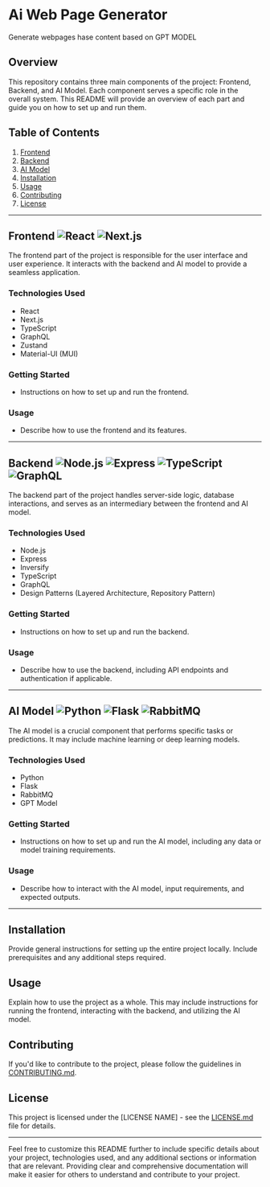 # Ai Web Page Generator

Generate webpages hase content based on GPT MODEL
## Overview

This repository contains three main components of the project: Frontend, Backend, and AI Model. Each component serves a specific role in the overall system. This README will provide an overview of each part and guide you on how to set up and run them.

## Table of Contents

1. [Frontend](#frontend)
2. [Backend](#backend)
3. [AI Model](#ai-model)
4. [Installation](#installation)
5. [Usage](#usage)
6. [Contributing](#contributing)
7. [License](#license)

---

## Frontend ![React](https://img.shields.io/badge/Frontend-React-blue) ![Next.js](https://img.shields.io/badge/Framework-Next.js-lightgrey)

The frontend part of the project is responsible for the user interface and user experience. It interacts with the backend and AI model to provide a seamless application.

### Technologies Used

- React
- Next.js
- TypeScript
- GraphQL
- Zustand
- Material-UI (MUI)

### Getting Started

- Instructions on how to set up and run the frontend.

### Usage

- Describe how to use the frontend and its features.

---

## Backend ![Node.js](https://img.shields.io/badge/Backend-Node.js-green) ![Express](https://img.shields.io/badge/Framework-Express-yellow) ![TypeScript](https://img.shields.io/badge/Language-TypeScript-orange) ![GraphQL](https://img.shields.io/badge/API-GraphQL-purple)

The backend part of the project handles server-side logic, database interactions, and serves as an intermediary between the frontend and AI model.

### Technologies Used

- Node.js
- Express
- Inversify
- TypeScript
- GraphQL
- Design Patterns (Layered Architecture, Repository Pattern)

### Getting Started

- Instructions on how to set up and run the backend.

### Usage

- Describe how to use the backend, including API endpoints and authentication if applicable.

---

## AI Model ![Python](https://img.shields.io/badge/AI-Python-blue) ![Flask](https://img.shields.io/badge/Web%20Framework-Flask-lightgrey) ![RabbitMQ](https://img.shields.io/badge/Messaging%20System-RabbitMQ-orange)

The AI model is a crucial component that performs specific tasks or predictions. It may include machine learning or deep learning models.

### Technologies Used

- Python
- Flask
- RabbitMQ
- GPT Model

### Getting Started

- Instructions on how to set up and run the AI model, including any data or model training requirements.

### Usage

- Describe how to interact with the AI model, input requirements, and expected outputs.

---

## Installation

Provide general instructions for setting up the entire project locally. Include prerequisites and any additional steps required.

## Usage

Explain how to use the project as a whole. This may include instructions for running the frontend, interacting with the backend, and utilizing the AI model.

## Contributing

If you'd like to contribute to the project, please follow the guidelines in [CONTRIBUTING.md](CONTRIBUTING.md).

## License

This project is licensed under the [LICENSE NAME] - see the [LICENSE.md](LICENSE.md) file for details.

---

Feel free to customize this README further to include specific details about your project, technologies used, and any additional sections or information that are relevant. Providing clear and comprehensive documentation will make it easier for others to understand and contribute to your project.
